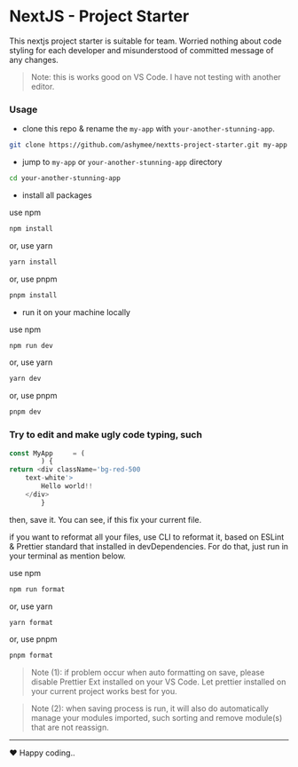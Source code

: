 # NextJS - Project Starter

This nextjs project starter is suitable for team. Worried nothing about code
styling for each developer and misunderstood of committed message of any
changes.

> Note: this is works good on VS Code. I have not testing with another editor.

### Usage

- clone this repo & rename the `my-app` with `your-another-stunning-app`.

```bash
git clone https://github.com/ashymee/nextts-project-starter.git my-app
```

- jump to `my-app` or `your-another-stunning-app` directory

```bash
cd your-another-stunning-app
```

- install all packages

use npm

```bash
npm install
```

or, use yarn

```bash
yarn install
```

or, use pnpm

```bash
pnpm install
```

- run it on your machine locally

use npm

```bash
npm run dev
```

or, use yarn

```bash
yarn dev
```

or, use pnpm

```bash
pnpm dev
```

### Try to edit and make ugly code typing, such

```ts
const MyApp     = (
        ) {
return <div className='bg-red-500
    text-white'>
        Hello world!!
    </div>
        }
```

then, save it. You can see, if this fix your current file.

if you want to reformat all your files, use CLI to reformat it, based on ESLint
& Prettier standard that installed in devDependencies. For do that, just run in
your terminal as mention below.

use npm

```bash
npm run format
```

or, use yarn

```bash
yarn format
```

or, use pnpm

```bash
pnpm format
```

> Note (1): if problem occur when auto formatting on save, please disable
> Prettier Ext installed on your VS Code. Let prettier installed on your current
> project works best for you.

> Note (2): when saving process is run, it will also do automatically manage
> your modules imported, such sorting and remove module(s) that are not
> reassign.

---

♥️ Happy coding..
